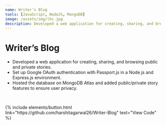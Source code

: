 ```yaml
---
name: Writer’s Blog
tools: [JavaScript, NodeJS, MongoDB]
image: /assets/img/lhc.jpg
description: Developed a web application for creating, sharing, and browsing public and private stories.
---
```

# Writer’s Blog

<ul>
  <li>Developed a web application for creating, sharing, and browsing public and private stories.</li>
  <li>Set up Google OAuth authentication with Passport.js in a Node.js and Express.js environment.</li>
  <li>Hosted the database on MongoDB Atlas and added public/private story features to ensure user privacy.</li>
</ul>

<br>

<p class="text-center">
{% include elements/button.html link="https://github.com/harshitagarwal26/Writer-Blog" text="View Code" %}      
</p>